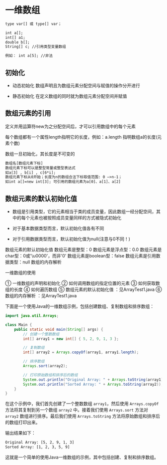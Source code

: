 # 一维数组

```txt
type var[] 或 type[] var；

int a[];
int[] a1;
double b[];
String[] c; //引用类型变量数组
```

```txt
例如： int a[5]; //非法 
```

## 初始化

- 动态初始化
数组声明且为数组元素分配空间与赋值的操作分开进行

- 静态初始化
在定义数组的同时就为数组元素分配空间并赋值

## 数组元素的引用

定义并用运算符new为之分配空间后，才可以引用数组中的每个元素

每个数组都有一个属性length指明它的长度，例如：a.length 指明数组a的长度(元素个数)

数组一旦初始化，其长度是不可变的

```txt
数组名[数组元素下标]
数组元素下标可以是整型常量或整型表达式
如a[3] , b[i] , c[6*i]; 
数组元素下标从0开始；长度为n的数组合法下标取值范围: 0 —>n-1；
如int a[]=new int[3]; 可引用的数组元素为a[0]、a[1]、a[2] 
```

## 数组元素的默认初始化值

- 数组是引用类型，它的元素相当于类的成员变量，因此数组一经分配空间，其中的每个元素也被按照成员变量同样的方式被隐式初始化

- 对于基本数据类型而言，默认初始化值各有不同

- 对于引用数据类型而言，默认初始化值为null(注意与0不同！)

数组元素的默认初始化值
数组元素是整型：0
数组元素是浮点型：0.0
数组元素是char型：0或'\u0000'，而非'0'
数组元素是boolean型：false
数组元素是引用数据类型：null
数组的内存解析

一维数组的使用

  ① 一维数组的声明和初始化
② 如何调用数组的指定位置的元素
③ 如何获取数组的长度
④ 如何遍历数组
⑤ 数组元素的默认初始化值 ：见ArrayTest1.java
⑥ 数组的内存解析 ：见ArrayTest1.java

下面是一个使用Java的一维数组示例，包括创建数组、复制数组和排序数组：

```java
import java.util.Arrays;

class Main {
    public static void main(String[] args) {
        // 创建一个整数数组
        int[] array1 = new int[] { 5, 2, 9, 1, 3 };

        // 复制数组
        int[] array2 = Arrays.copyOf(array1, array1.length);

        // 排序数组
        Arrays.sort(array2);

        // 打印原始数组和排序后的数组
        System.out.println("Original Array: " + Arrays.toString(array1));
        System.out.println("Sorted Array: " + Arrays.toString(array2));
    }
}
```

在这个示例中，我们首先创建了一个整数数组 `array1`，然后使用 `Arrays.copyOf` 方法将其复制到另一个数组 `array2` 中。接着我们使用 `Arrays.sort` 方法对 `array2` 数组进行排序。最后我们使用 `Arrays.toString` 方法将原始数组和排序后的数组打印出来。

输出结果如下：

```txt
Original Array: [5, 2, 9, 1, 3]
Sorted Array: [1, 2, 3, 5, 9]
```

这就是一个简单的使用Java一维数组的示例，其中包括创建、复制和排序数组。
